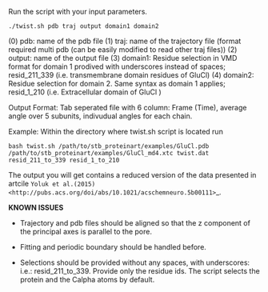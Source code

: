 
Run the script with your input parameters.

``./twist.sh pdb traj output domain1 domain2``

(0) pdb: name of the pdb file 
(1) traj: name of the trajectory file (format required multi pdb (can be easily modified to read other traj files))
(2) output: name of the output file
(3) domain1: Residue selection in VMD format for domain 1 prodived with underscores instead of spaces; resid_211_339 (i.e. transmembrane domain residues of GluCl) 
(4) domain2: Residue selection for domain 2. Same syntax as domain 1 applies; resid_1_210 (i.e. Extracellular domain of GluCl )

Output Format: Tab seperated file with 6 column: Frame (Time), average angle over 5 subunits, indivudual angles for each chain.

Example:
Within the directory where twist.sh script is located run

``bash twist.sh /path/to/stb_proteinart/examples/GluCl.pdb /path/to/stb_proteinart/examples/GluCl_md4.xtc twist.dat resid_211_to_339 resid_1_to_210``

The output you will get contains a reduced version of the data presented in artcile `Yoluk et al.(2015) <http://pubs.acs.org/doi/abs/10.1021/acschemneuro.5b00111>`_.

**KNOWN ISSUES**

- Trajectory and pdb files should be aligned so that the z component of the principal axes is parallel to the pore. 

- Fitting and periodic boundary should be handled before.
 
- Selections should be provided without any spaces, with underscores: i.e.: resid_211_to_339. Provide only the residue ids. The script selects the protein and the Calpha atoms by default. 